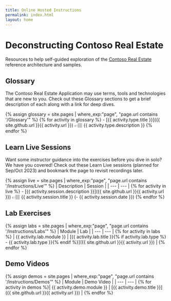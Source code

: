 ```yaml
---
title: Online Hosted Instructions
permalink: index.html
layout: home
---
```


# Deconstructing Contoso Real Estate

Resources to help self-guided exploration of the [Contoso Real Estate](https://aka.ms/contoso-real-estate/github) reference architecture and samples.

## Glossary

The Contoso Real Estate Application may use terms, tools and technologies that are new to you. Check out these Glossary sections to get a brief description of each along with a link for deep dives.

{% assign glossary = site.pages | where_exp:"page", "page.url contains '/Glossary'" %}
{% for activity in glossary  %} - [{{ activity.type.title }}]({{ site.github.url }}{{ activity.url }}) 👉🏽 {{ activity.type.description }} 
{% endfor %}

## Learn Live Sessions

Want some instructor guidance into the exercises before you dive in solo? We have you covered! Check out these Learn Live sessions (planned for Sep/Oct 2023) and bookmark the page to revisit recordings later.

{% assign live = site.pages | where_exp:"page", "page.url contains '/Instructions/Live'" %}
| Description | Session |
| --- | --- | 
{% for activity in live  %} - [{{ activity.session.description }}]({{ site.github.url }}{{ activity.url }}) 👉🏽 {{ activity.session.title }} (- {{ activity.session.date }})
{% endfor %}

## Lab Exercises

{% assign labs = site.pages | where_exp:"page", "page.url contains '/Instructions/Labs'" %}
| Module | Lab |
| --- | --- | 
{% for activity in labs  %} | {{ activity.lab.module }} | [{{ activity.lab.title }}{% if activity.lab.type %} - {{ activity.lab.type }}{% endif %}]({{ site.github.url }}{{ activity.url }}) |
{% endfor %}

## Demo Videos

{% assign demos = site.pages | where_exp:"page", "page.url contains '/Instructions/Demos'" %}
| Module | Demo Video |
| --- | --- | 
{% for activity in demos  %}| {{ activity.demo.module }} | [{{ activity.demo.title }}]({{ site.github.url }}{{ activity.url }}) |
{% endfor %}
